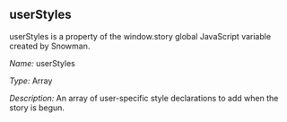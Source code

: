 ## userStyles

userStyles is a property of the window.story global JavaScript variable created by Snowman.

*Name:* userStyles

*Type:* Array

*Description:* An array of user-specific style declarations to add when the story is begun.
